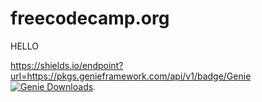 # freecodecamp.org
HELLO

https://shields.io/endpoint?url=https://pkgs.genieframework.com/api/v1/badge/Genie
[![Genie Downloads](https://shields.io/endpoint?url=https://pkgs.genieframework.com/api/v1/badge/Genie)](https://pkgs.genieframework.com?packages=Genie).
